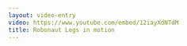 ```yaml
---
layout: video-entry
video: https://www.youtube.com/embed/12iayXdNTdM
title: Robonaut Legs in motion
---
```


